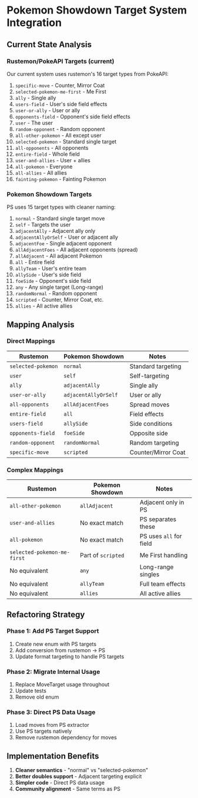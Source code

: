 # Pokemon Showdown Target System Integration

## Current State Analysis

### Rustemon/PokeAPI Targets (current)
Our current system uses rustemon's 16 target types from PokeAPI:
1. `specific-move` - Counter, Mirror Coat
2. `selected-pokemon-me-first` - Me First  
3. `ally` - Single ally
4. `users-field` - User's side field effects
5. `user-or-ally` - User or ally
6. `opponents-field` - Opponent's side field effects
7. `user` - The user
8. `random-opponent` - Random opponent
9. `all-other-pokemon` - All except user
10. `selected-pokemon` - Standard single target
11. `all-opponents` - All opponents
12. `entire-field` - Whole field
13. `user-and-allies` - User + allies
14. `all-pokemon` - Everyone
15. `all-allies` - All allies
16. `fainting-pokemon` - Fainting Pokemon

### Pokemon Showdown Targets
PS uses 15 target types with cleaner naming:
1. `normal` - Standard single target move
2. `self` - Targets the user
3. `adjacentAlly` - Adjacent ally only
4. `adjacentAllyOrSelf` - User or adjacent ally
5. `adjacentFoe` - Single adjacent opponent
6. `allAdjacentFoes` - All adjacent opponents (spread)
7. `allAdjacent` - All adjacent Pokemon
8. `all` - Entire field
9. `allyTeam` - User's entire team
10. `allySide` - User's side field
11. `foeSide` - Opponent's side field  
12. `any` - Any single target (Long-range)
13. `randomNormal` - Random opponent
14. `scripted` - Counter, Mirror Coat, etc.
15. `allies` - All active allies

## Mapping Analysis

### Direct Mappings
| Rustemon | Pokemon Showdown | Notes |
|----------|------------------|-------|
| `selected-pokemon` | `normal` | Standard targeting |
| `user` | `self` | Self-targeting |
| `ally` | `adjacentAlly` | Single ally |
| `user-or-ally` | `adjacentAllyOrSelf` | User or ally |
| `all-opponents` | `allAdjacentFoes` | Spread moves |
| `entire-field` | `all` | Field effects |
| `users-field` | `allySide` | Side conditions |
| `opponents-field` | `foeSide` | Opposite side |
| `random-opponent` | `randomNormal` | Random targeting |
| `specific-move` | `scripted` | Counter/Mirror Coat |

### Complex Mappings
| Rustemon | Pokemon Showdown | Notes |
|----------|------------------|-------|
| `all-other-pokemon` | `allAdjacent` | Adjacent only in PS |
| `user-and-allies` | No exact match | PS separates these |
| `all-pokemon` | No exact match | PS uses `all` for field |
| `selected-pokemon-me-first` | Part of `scripted` | Me First handling |
| No equivalent | `any` | Long-range singles |
| No equivalent | `allyTeam` | Full team effects |
| No equivalent | `allies` | All active allies |

## Refactoring Strategy

### Phase 1: Add PS Target Support
1. Create new enum with PS targets
2. Add conversion from rustemon → PS
3. Update format targeting to handle PS targets

### Phase 2: Migrate Internal Usage  
1. Replace MoveTarget usage throughout
2. Update tests
3. Remove old enum

### Phase 3: Direct PS Data Usage
1. Load moves from PS extractor
2. Use PS targets natively
3. Remove rustemon dependency for moves

## Implementation Benefits

1. **Cleaner semantics** - "normal" vs "selected-pokemon"
2. **Better doubles support** - Adjacent targeting explicit
3. **Simpler code** - Direct PS data usage
4. **Community alignment** - Same terms as PS